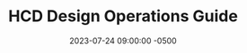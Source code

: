 ---
date: 2023-07-24 09:00:00 -0500
kicker: HCD Guide Series
title: "HCD Design Operations Guide"
deck: 
summary: 
guide: hcd-design-operations
aliases:
image: 
layout: single
---
